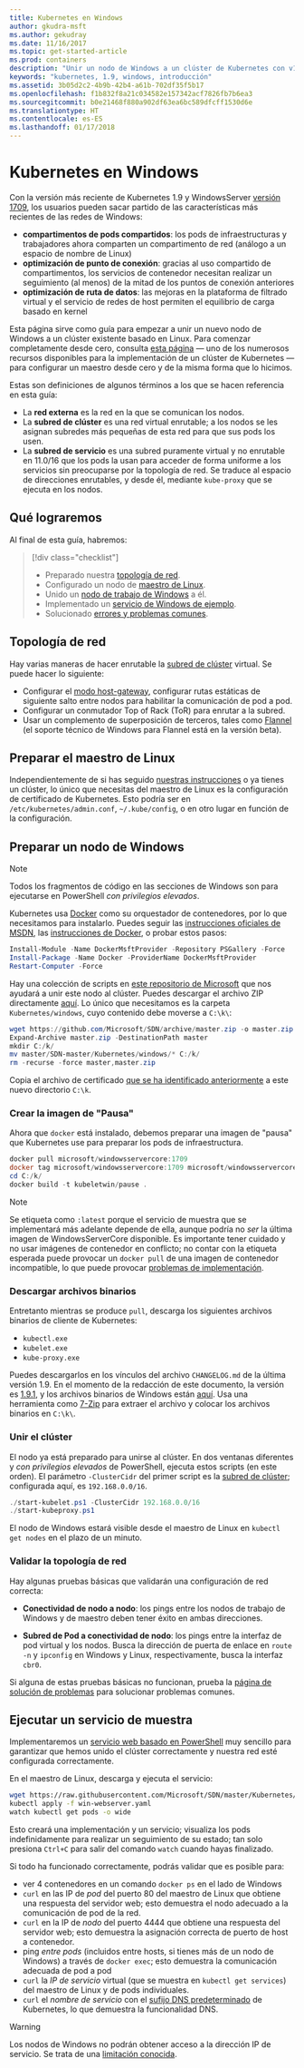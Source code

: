 ```yaml
---
title: Kubernetes en Windows
author: gkudra-msft
ms.author: gekudray
ms.date: 11/16/2017
ms.topic: get-started-article
ms.prod: containers
description: "Unir un nodo de Windows a un clúster de Kubernetes con v1.9 beta."
keywords: "kubernetes, 1.9, windows, introducción"
ms.assetid: 3b05d2c2-4b9b-42b4-a61b-702df35f5b17
ms.openlocfilehash: f1b832f8a21c034582e157342acf7826fb7b6ea3
ms.sourcegitcommit: b0e21468f880a902df63ea6bc589dfcff1530d6e
ms.translationtype: HT
ms.contentlocale: es-ES
ms.lasthandoff: 01/17/2018
---
```

# <a name="kubernetes-on-windows"></a>Kubernetes en Windows #
Con la versión más reciente de Kubernetes 1.9 y WindowsServer [versión 1709](https://docs.microsoft.com/en-us/windows-server/get-started/whats-new-in-windows-server-1709#networking), los usuarios pueden sacar partido de las características más recientes de las redes de Windows:

  - **compartimentos de pods compartidos**: los pods de infraestructuras y trabajadores ahora comparten un compartimento de red (análogo a un espacio de nombre de Linux)
  - **optimización de punto de conexión**: gracias al uso compartido de compartimentos, los servicios de contenedor necesitan realizar un seguimiento (al menos) de la mitad de los puntos de conexión anteriores
  - **optimización de ruta de datos**: las mejoras en la plataforma de filtrado virtual y el servicio de redes de host permiten el equilibrio de carga basado en kernel


Esta página sirve como guía para empezar a unir un nuevo nodo de Windows a un clúster existente basado en Linux. Para comenzar completamente desde cero, consulta [esta página](./creating-a-linux-master.md) &mdash; uno de los numerosos recursos disponibles para la implementación de un clúster de Kubernetes &mdash; para configurar un maestro desde cero y de la misma forma que lo hicimos.


<a name="definitions"></a> Estas son definiciones de algunos términos a los que se hacen referencia en esta guía:

  - La **red externa** es la red en la que se comunican los nodos.
  - <a name="cluster-subnet-def"></a>La **subred de clúster** es una red virtual enrutable; a los nodos se les asignan subredes más pequeñas de esta red para que sus pods los usen.
  - La **subred de servicio** es una subred puramente virtual y no enrutable en 11.0/16 que los pods la usan para acceder de forma uniforme a los servicios sin preocuparse por la topología de red. Se traduce al espacio de direcciones enrutables, y desde él, mediante `kube-proxy` que se ejecuta en los nodos.


## <a name="what-we-will-accomplish"></a>Qué lograremos ##
Al final de esta guía, habremos:

> [!div class="checklist"]  
> * Preparado nuestra [topología de red](#network-topology).  
> * Configurado un nodo de [maestro de Linux](#preparing-the-linux-master).  
> * Unido un [nodo de trabajo de Windows](#preparing-a-windows-node) a él.  
> * Implementado un [servicio de Windows de ejemplo](#running-a-sample-service).  
> * Solucionado [errores y problemas comunes](./common-problems.md).  


## <a name="network-topology"></a>Topología de red ##
Hay varias maneras de hacer enrutable la [subred de clúster](#cluster-subnet-def) virtual. Se puede hacer lo siguiente:

  - Configurar el [modo host-gateway](./configuring-host-gateway-mode.md), configurar rutas estáticas de siguiente salto entre nodos para habilitar la comunicación de pod a pod.
  - Configurar un conmutador Top of Rack (ToR) para enrutar a la subred.
  - Usar un complemento de superposición de terceros, tales como [Flannel](https://coreos.com/flannel/docs/latest/kubernetes.html) (el soporte técnico de Windows para Flannel está en la versión beta).


## <a name="preparing-the-linux-master"></a>Preparar el maestro de Linux ##
Independientemente de si has seguido [nuestras instrucciones](./creating-a-linux-master.md) o ya tienes un clúster, lo único que necesitas del maestro de Linux es la configuración de certificado de Kubernetes. Esto podría ser en `/etc/kubernetes/admin.conf`, `~/.kube/config`, o en otro lugar en función de la configuración.


## <a name="preparing-a-windows-node"></a>Preparar un nodo de Windows ##
> [!Note]  
> Todos los fragmentos de código en las secciones de Windows son para ejecutarse en PowerShell _con privilegios elevados_.

Kubernetes usa [Docker](https://www.docker.com/) como su orquestador de contenedores, por lo que necesitamos para instalarlo. Puedes seguir las [instrucciones oficiales de MSDN](virtualization/windowscontainers/manage-docker/configure-docker-daemon.md#install-docker), las [instrucciones de Docker](https://store.docker.com/editions/enterprise/docker-ee-server-windows), o probar estos pasos:

```powershell
Install-Module -Name DockerMsftProvider -Repository PSGallery -Force
Install-Package -Name Docker -ProviderName DockerMsftProvider
Restart-Computer -Force
```

Hay una colección de scripts en [este repositorio de Microsoft](https://github.com/Microsoft/SDN) que nos ayudará a unir este nodo al clúster. Puedes descargar el archivo ZIP directamente [aquí](https://github.com/Microsoft/SDN/archive/master.zip). Lo único que necesitamos es la carpeta `Kubernetes/windows`, cuyo contenido debe moverse a `C:\k\`:

```powershell
wget https://github.com/Microsoft/SDN/archive/master.zip -o master.zip
Expand-Archive master.zip -DestinationPath master
mkdir C:/k/
mv master/SDN-master/Kubernetes/windows/* C:/k/
rm -recurse -force master,master.zip
```

Copia el archivo de certificado [que se ha identificado anteriormente](#preparing-the-linux-master) a este nuevo directorio `C:\k`.


### <a name="creating-the-pause-image"></a>Crear la imagen de "Pausa" ###
Ahora que `docker` está instalado, debemos preparar una imagen de "pausa" que Kubernetes use para preparar los pods de infraestructura.

```powershell
docker pull microsoft/windowsservercore:1709
docker tag microsoft/windowsservercore:1709 microsoft/windowsservercore:latest
cd C:/k/
docker build -t kubeletwin/pause .
```

> [!Note]  
> Se etiqueta como `:latest` porque el servicio de muestra que se implementará más adelante depende de ella, aunque podría no _ser_ la última imagen de WindowsServerCore disponible. Es importante tener cuidado y no usar imágenes de contenedor en conflicto; no contar con la etiqueta esperada puede provocar un `docker pull` de una imagen de contenedor incompatible, lo que puede provocar [problemas de implementación](./common-problems.md#when-deploying-docker-containers-keep-restarting). 


### <a name="downloading-binaries"></a>Descargar archivos binarios ###
Entretanto mientras se produce `pull`, descarga los siguientes archivos binarios de cliente de Kubernetes:

  - `kubectl.exe`
  - `kubelet.exe`
  - `kube-proxy.exe`

Puedes descargarlos en los vínculos del archivo `CHANGELOG.md` de la última versión 1.9. En el momento de la redacción de este documento, la versión es [1.9.1](https://github.com/kubernetes/kubernetes/releases/tag/v1.9.1), y los archivos binarios de Windows están [aquí](https://storage.googleapis.com/kubernetes-release/release/v1.9.1/kubernetes-node-windows-amd64.tar.gz). Usa una herramienta como [7-Zip](http://www.7-zip.org/) para extraer el archivo y colocar los archivos binarios en `C:\k\`.


### <a name="joining-the-cluster"></a>Unir el clúster ###
El nodo ya está preparado para unirse al clúster. En dos ventanas diferentes y *con privilegios elevados* de PowerShell, ejecuta estos scripts (en este orden). El parámetro `-ClusterCidr` del primer script es la [subred de clúster](#cluster-subnet-def); configurada aquí, es `192.168.0.0/16`.

```powershell
./start-kubelet.ps1 -ClusterCidr 192.168.0.0/16
./start-kubeproxy.ps1
```

El nodo de Windows estará visible desde el maestro de Linux en `kubectl get nodes` en el plazo de un minuto.


### <a name="validating-your-network-topology"></a>Validar la topología de red ###
Hay algunas pruebas básicas que validarán una configuración de red correcta:

  - **Conectividad de nodo a nodo**: los pings entre los nodos de trabajo de Windows y de maestro deben tener éxito en ambas direcciones.

  - **Subred de Pod a conectividad de nodo**: los pings entre la interfaz de pod virtual y los nodos. Busca la dirección de puerta de enlace en `route -n` y `ipconfig` en Windows y Linux, respectivamente, busca la interfaz `cbr0`.

Si alguna de estas pruebas básicas no funcionan, prueba la [página de solución de problemas](./common-problems.md#network-connectivity) para solucionar problemas comunes.


## <a name="running-a-sample-service"></a>Ejecutar un servicio de muestra ##
Implementaremos un [servicio web basado en PowerShell](https://github.com/Microsoft/SDN/blob/master/Kubernetes/WebServer.yaml) muy sencillo para garantizar que hemos unido el clúster correctamente y nuestra red esté configurada correctamente.


En el maestro de Linux, descarga y ejecuta el servicio:

```bash
wget https://raw.githubusercontent.com/Microsoft/SDN/master/Kubernetes/WebServer.yaml -O win-webserver.yaml
kubectl apply -f win-webserver.yaml
watch kubectl get pods -o wide
```

Esto creará una implementación y un servicio; visualiza los pods indefinidamente para realizar un seguimiento de su estado; tan solo presiona `Ctrl+C` para salir del comando `watch` cuando hayas finalizado.


Si todo ha funcionado correctamente, podrás validar que es posible para:

  - ver 4 contenedores en un comando `docker ps` en el lado de Windows
  - `curl` en las IP de *pod* del puerto 80 del maestro de Linux que obtiene una respuesta del servidor web; esto demuestra el nodo adecuado a la comunicación de pod de la red.
  - `curl` en la IP de *nodo* del puerto 4444 que obtiene una respuesta del servidor web; esto demuestra la asignación correcta de puerto de host a contenedor.
  - ping *entre pods* (incluidos entre hosts, si tienes más de un nodo de Windows) a través de `docker exec`; esto demuestra la comunicación adecuada de pod a pod
  - `curl` la *IP de servicio* virtual (que se muestra en `kubectl get services`) del maestro de Linux y de pods individuales.
  - `curl` el *nombre de servicio* con el [sufijo DNS predeterminado](https://kubernetes.io/docs/concepts/services-networking/dns-pod-service/#services) de Kubernetes, lo que demuestra la funcionalidad DNS.

> [!Warning]  
> Los nodos de Windows no podrán obtener acceso a la dirección IP de servicio. Se trata de una [limitación conocida](./common-problems.md#my-windows-node-cannot-access-my-services-using-the-service-ip).
